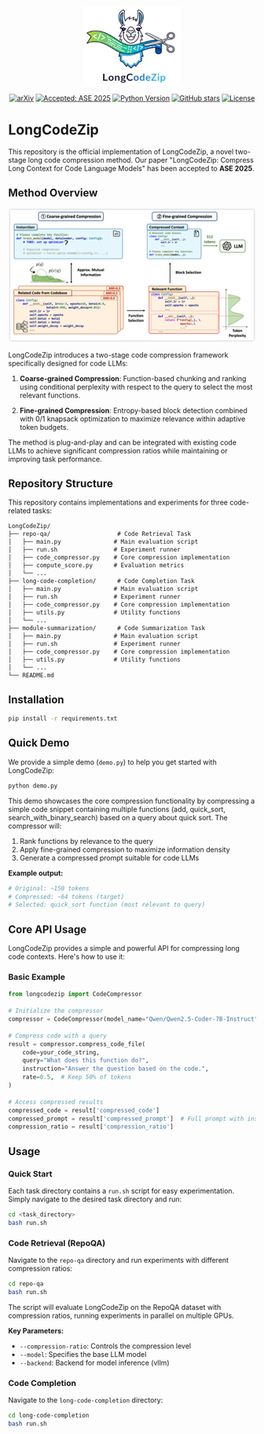 <div align="center">
  <img src="assets/logo.png" alt="LongCodeZip Logo" width="200"/>

[![arXiv](https://img.shields.io/badge/arXiv-2510.00446-b31b1b.svg)](https://arxiv.org/abs/2510.00446) [![Accepted: ASE 2025](https://img.shields.io/badge/Accepted-ASE%202025-brightgreen.svg)](https://conf.researchr.org/details/ase-2025/ase-2025-papers/121/LongCodeZip-Compress-Long-Context-for-Code-Language-Models) [![Python Version](https://img.shields.io/badge/Python-3.9.7-blue.svg)](https://www.python.org/downloads/release/python-397/) [![GitHub stars](https://img.shields.io/github/stars/YerbaPage/LongCodeZip?style=social)](https://github.com/YerbaPage/LongCodeZip) [![License](https://img.shields.io/badge/License-MIT-blue.svg)](LICENSE)

</div>

# LongCodeZip

This repository is the official implementation of LongCodeZip, a novel two-stage long code compression method. Our paper "LongCodeZip: Compress Long Context for Code Language Models" has been accepted to **ASE 2025**.

## Method Overview

![Overview](assets/overview.png)

LongCodeZip introduces a two-stage code compression framework specifically designed for code LLMs:

1. **Coarse-grained Compression**: Function-based chunking and ranking using conditional perplexity with respect to the query to select the most relevant functions.

2. **Fine-grained Compression**: Entropy-based block detection combined with 0/1 knapsack optimization to maximize relevance within adaptive token budgets.

The method is plug-and-play and can be integrated with existing code LLMs to achieve significant compression ratios while maintaining or improving task performance.

## Repository Structure

This repository contains implementations and experiments for three code-related tasks:

```
LongCodeZip/
├── repo-qa/                   # Code Retrieval Task
│   ├── main.py               # Main evaluation script
│   ├── run.sh                # Experiment runner
│   ├── code_compressor.py    # Core compression implementation
│   ├── compute_score.py      # Evaluation metrics
│   └── ...
├── long-code-completion/      # Code Completion Task
│   ├── main.py               # Main evaluation script
│   ├── run.sh                # Experiment runner
│   ├── code_compressor.py    # Core compression implementation
│   ├── utils.py              # Utility functions
│   └── ...
├── module-summarization/      # Code Summarization Task
│   ├── main.py               # Main evaluation script
│   ├── run.sh                # Experiment runner
│   ├── code_compressor.py    # Core compression implementation
│   ├── utils.py              # Utility functions
│   └── ...
└── README.md
```

## Installation

```bash
pip install -r requirements.txt
```

## Quick Demo

We provide a simple demo (`demo.py`) to help you get started with LongCodeZip:

```bash
python demo.py
```

This demo showcases the core compression functionality by compressing a simple code snippet containing multiple functions (add, quick_sort, search_with_binary_search) based on a query about quick sort. The compressor will:
1. Rank functions by relevance to the query
2. Apply fine-grained compression to maximize information density
3. Generate a compressed prompt suitable for code LLMs

**Example output:**
```python
# Original: ~150 tokens
# Compressed: ~64 tokens (target)
# Selected: quick_sort function (most relevant to query)
```

## Core API Usage

LongCodeZip provides a simple and powerful API for compressing long code contexts. Here's how to use it:

### Basic Example

```python
from longcodezip import CodeCompressor

# Initialize the compressor
compressor = CodeCompressor(model_name="Qwen/Qwen2.5-Coder-7B-Instruct")

# Compress code with a query
result = compressor.compress_code_file(
    code=your_code_string,
    query="What does this function do?",
    instruction="Answer the question based on the code.",
    rate=0.5,  # Keep 50% of tokens
)

# Access compressed results
compressed_code = result['compressed_code']
compressed_prompt = result['compressed_prompt']  # Full prompt with instruction
compression_ratio = result['compression_ratio']
```
## Usage

### Quick Start

Each task directory contains a `run.sh` script for easy experimentation. Simply navigate to the desired task directory and run:

```bash
cd <task_directory>
bash run.sh
```

### Code Retrieval (RepoQA)

Navigate to the `repo-qa` directory and run experiments with different compression ratios:

```bash
cd repo-qa
bash run.sh
```

The script will evaluate LongCodeZip on the RepoQA dataset with compression ratios, running experiments in parallel on multiple GPUs.

**Key Parameters:**
- `--compression-ratio`: Controls the compression level
- `--model`: Specifies the base LLM model
- `--backend`: Backend for model inference (vllm)

### Code Completion

Navigate to the `long-code-completion` directory:

```bash
cd long-code-completion
bash run.sh
```